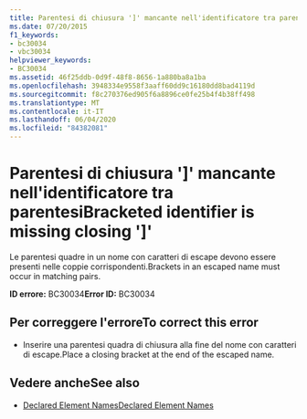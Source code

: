 ```yaml
---
title: Parentesi di chiusura ']' mancante nell'identificatore tra parentesi
ms.date: 07/20/2015
f1_keywords:
- bc30034
- vbc30034
helpviewer_keywords:
- BC30034
ms.assetid: 46f25ddb-0d9f-48f8-8656-1a880ba8a1ba
ms.openlocfilehash: 3948334e9558f3aaff60dd9c16180dd8bad4119d
ms.sourcegitcommit: f8c270376ed905f6a8896ce0fe25b4f4b38ff498
ms.translationtype: MT
ms.contentlocale: it-IT
ms.lasthandoff: 06/04/2020
ms.locfileid: "84382081"
---
```

# <a name="bracketed-identifier-is-missing-closing-"></a><span data-ttu-id="88082-102">Parentesi di chiusura ']' mancante nell'identificatore tra parentesi</span><span class="sxs-lookup"><span data-stu-id="88082-102">Bracketed identifier is missing closing ']'</span></span>
<span data-ttu-id="88082-103">Le parentesi quadre in un nome con caratteri di escape devono essere presenti nelle coppie corrispondenti.</span><span class="sxs-lookup"><span data-stu-id="88082-103">Brackets in an escaped name must occur in matching pairs.</span></span>  
  
 <span data-ttu-id="88082-104">**ID errore:** BC30034</span><span class="sxs-lookup"><span data-stu-id="88082-104">**Error ID:** BC30034</span></span>  
  
## <a name="to-correct-this-error"></a><span data-ttu-id="88082-105">Per correggere l'errore</span><span class="sxs-lookup"><span data-stu-id="88082-105">To correct this error</span></span>  
  
- <span data-ttu-id="88082-106">Inserire una parentesi quadra di chiusura alla fine del nome con caratteri di escape.</span><span class="sxs-lookup"><span data-stu-id="88082-106">Place a closing bracket at the end of the escaped name.</span></span>  
  
## <a name="see-also"></a><span data-ttu-id="88082-107">Vedere anche</span><span class="sxs-lookup"><span data-stu-id="88082-107">See also</span></span>

- [<span data-ttu-id="88082-108">Declared Element Names</span><span class="sxs-lookup"><span data-stu-id="88082-108">Declared Element Names</span></span>](../programming-guide/language-features/declared-elements/declared-element-names.md)
